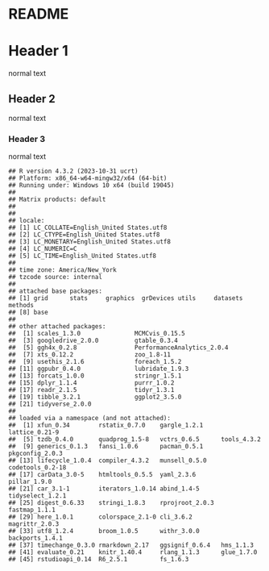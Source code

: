 README
================

# Header 1

normal text

## Header 2

normal text

### Header 3

normal text

    ## R version 4.3.2 (2023-10-31 ucrt)
    ## Platform: x86_64-w64-mingw32/x64 (64-bit)
    ## Running under: Windows 10 x64 (build 19045)
    ## 
    ## Matrix products: default
    ## 
    ## 
    ## locale:
    ## [1] LC_COLLATE=English_United States.utf8 
    ## [2] LC_CTYPE=English_United States.utf8   
    ## [3] LC_MONETARY=English_United States.utf8
    ## [4] LC_NUMERIC=C                          
    ## [5] LC_TIME=English_United States.utf8    
    ## 
    ## time zone: America/New_York
    ## tzcode source: internal
    ## 
    ## attached base packages:
    ## [1] grid      stats     graphics  grDevices utils     datasets  methods  
    ## [8] base     
    ## 
    ## other attached packages:
    ##  [1] scales_1.3.0               MCMCvis_0.15.5            
    ##  [3] googledrive_2.0.0          gtable_0.3.4              
    ##  [5] ggh4x_0.2.8                PerformanceAnalytics_2.0.4
    ##  [7] xts_0.12.2                 zoo_1.8-11                
    ##  [9] usethis_2.1.6              foreach_1.5.2             
    ## [11] ggpubr_0.4.0               lubridate_1.9.3           
    ## [13] forcats_1.0.0              stringr_1.5.1             
    ## [15] dplyr_1.1.4                purrr_1.0.2               
    ## [17] readr_2.1.5                tidyr_1.3.1               
    ## [19] tibble_3.2.1               ggplot2_3.5.0             
    ## [21] tidyverse_2.0.0           
    ## 
    ## loaded via a namespace (and not attached):
    ##  [1] xfun_0.34        rstatix_0.7.0    gargle_1.2.1     lattice_0.21-9  
    ##  [5] tzdb_0.4.0       quadprog_1.5-8   vctrs_0.6.5      tools_4.3.2     
    ##  [9] generics_0.1.3   fansi_1.0.6      pacman_0.5.1     pkgconfig_2.0.3 
    ## [13] lifecycle_1.0.4  compiler_4.3.2   munsell_0.5.0    codetools_0.2-18
    ## [17] carData_3.0-5    htmltools_0.5.5  yaml_2.3.6       pillar_1.9.0    
    ## [21] car_3.1-1        iterators_1.0.14 abind_1.4-5      tidyselect_1.2.1
    ## [25] digest_0.6.33    stringi_1.8.3    rprojroot_2.0.3  fastmap_1.1.1   
    ## [29] here_1.0.1       colorspace_2.1-0 cli_3.6.2        magrittr_2.0.3  
    ## [33] utf8_1.2.4       broom_1.0.5      withr_3.0.0      backports_1.4.1 
    ## [37] timechange_0.3.0 rmarkdown_2.17   ggsignif_0.6.4   hms_1.1.3       
    ## [41] evaluate_0.21    knitr_1.40.4     rlang_1.1.3      glue_1.7.0      
    ## [45] rstudioapi_0.14  R6_2.5.1         fs_1.6.3
